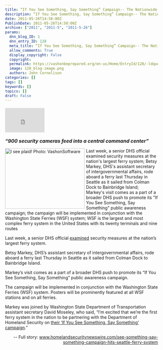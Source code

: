 ```yaml
---
title: “If You See Something, Say Something” Campaign-- The Nationwide Suspicious Activity Reporting (SAR) Initiative
description: “If You See Something, Say Something” Campaign-- The Nationwide Suspicious Activity Reporting (SAR) Initiative
date: 2011-05-26T14:58:00Z
PublishDate: 2011-05-26T14:58:00Z
archive: ["2011", "2011-5", "2011-5-26"]
params:
  dnn_blog_ID: 1
  dnn_entry_ID: 128
  meta_title: “If You See Something, Say Something” Campaign-- The Nationwide Suspicious Activity Reporting (SAR) Initiative
  allow_comments: True
  display_copyright: False
  copyright:
  permalink: https://vashonbeprepared.org/en-us/Home/EntryId/128/-ldquo-If-You-See-Something-Say-Something-rdquo-Campaign-The-Nationwide-Suspicious-Activity-Reporting-SAR-Initiative
  image: 128_blog-image.png
  authors: John Cornelison
categories: []
tags: []
keywords: []
topics: []
draft: False
---
```


<div class="wlWriterHeaderFooter" style="float:none; margin:0px; padding:4px 0px 4px 0px;"><iframe src="http://www.facebook.com/widgets/like.php?href=http://vashoneoc.org/Blogs/VashonPreparedness/tabid/164/EntryId/128/-ldquo-If-You-See-Something-Say-Something-rdquo-Campaign-The-Nationwide-Suspicious-Activity-Reporting-SAR-Initiative.aspx" scrolling="no" frameborder="0" style="border:none; width:130px; height:80px"></iframe></div><p><strong><em><font size="3">“900 security cameras feed into a central command center”</font></em></strong></p>  <p><a href="./images/128/Windows-Live-Writer-c4fc90449177_6DDF-0205001808_2.jpg"><img style="background-image: none; border-right-width: 0px; margin: 0px 5px 5px 0px; padding-left: 0px; padding-right: 0px; display: inline; float: left; border-top-width: 0px; border-bottom-width: 0px; border-left-width: 0px; padding-top: 0px" title="I see plaid! Photo: VashonSoftware" border="0" alt="I see plaid! Photo: VashonSoftware" align="left" src="./images/128/Windows-Live-Writer-c4fc90449177_6DDF-0205001808_thumb.jpg" width="262" height="198" /></a>Last week, a senior DHS official examined security measures at the nation's largest ferry system; Betsy Markey, DHS's assistant secretary of intergovernmental affairs, rode aboard a ferry last Thursday in Seattle as it sailed from Colman Dock to Bainbridge Island; Markey's visit comes as a part of a broader DHS push to promote its &quot;If You See Something, Say Something&quot; public awareness campaign; the campaign will be implemented in conjunction with the Washington State Ferries (WSF) system; WSF is the largest and most complex ferry system in the United States with its twenty terminals and nine routes</p>  <p>Last week, a senior DHS official <a href="http://www.thecypresstimes.com/article/News/National_News/DEPARTMENT_OF_HOMELAND_SECURITY_ANNOUNCES_IF_YOU_SEE_SOMETHING_SAY_SOMETHING_CAMPAIGN_PARTNERSHIP_WITH_WASHINGTON_STATE_FERRIES/45607">examined</a> security measures at the nation’s largest ferry system.</p>  <p>Betsy Markey, DHS’s assistant secretary of intergovernmental affairs, rode aboard a ferry last Thursday in Seattle as it sailed from Colman Dock to Bainbridge Island.</p>  <p>Markey’s visit comes as a part of a broader DHS push to promote its “If You See Something, Say Something” public awareness campaign.</p>  <p>The campaign will be implemented in conjunction with the Washington State Ferries (WSF) system. Posters will be prominently featured at all WSF stations and on all ferries.</p>  <p>Markey was joined by Washington State Department of Transportation assistant secretary David Moseley, who said, “I’m excited that we’re the first ferry system in the nation to be partnering with the Department of Homeland Security on <a href="http://www.dhs.gov/files/reportincidents/see-something-say-something.shtm" target="_blank">their ‘If You See Something, Say Something’ campaign</a>.”</p>  <p align="right"> -- Full story: <a title="http://www.homelandsecuritynewswire.com/see-something-say-something-campaign-hits-seattle-ferry-system" href="http://www.homelandsecuritynewswire.com/see-something-say-something-campaign-hits-seattle-ferry-system">www.homelandsecuritynewswire.com/see-something-say-something-campaign-hits-seattle-ferry-system</a></p>
